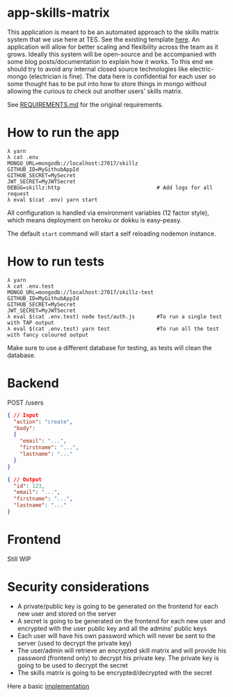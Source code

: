# app-skills-matrix

This application is meant to be an automated approach to the skills matrix system that we use here at TES. See the existing template [here](https://docs.google.com/spreadsheets/d/1OUO5s45mD-ReRPtJp2V65mclMHpUb7iMIuF6tA9f1xI/edit).  An application will allow for better scaling and flexibility across the team as it grows.  Ideally this system will be open-source and be accompanied with some blog posts/documentation to explain how it works.  To this end we should try to avoid any internal closed source technologies like electric-mongo (electrician is fine).  The data here is confidential for each user so some thought has to be put into how to store things in mongo without allowing the curious to check out another users' skills matrix.

See [REQUIREMENTS.md](https://github.com/tes/app-skills-matrix/blob/master/REQUIREMENTS.md) for the original requirements.

# How to run the app
```
λ yarn
λ cat .env
MONGO_URL=mongodb://localhost:27017/skillz
GITHUB_ID=MyGithubAppId
GITHUB_SECRET=MySecret
JWT_SECRET=MyJWTSecret
DEBUG=skillz:http                               # Add logs for all request
λ eval $(cat .env) yarn start
```
All configuration is handled via environment variables (12 factor style), which means deployment on heroku or dokku is easy-peasy.

The default `start` command will start a self reloading nodemon instance. 
 
# How to run tests
```
λ yarn
λ cat .env.test
MONGO_URL=mongodb://localhost:27017/skillz-test
GITHUB_ID=MyGithubAppId
GITHUB_SECRET=MySecret
JWT_SECRET=MyJWTSecret
λ eval $(cat .env.test) node test/auth.js       #To run a single test with TAP output
λ eval $(cat .env.test) yarn test               #To run all the test with fancy coloured output
```
Make sure to use a different database for testing, as tests will clean the database.

# Backend

POST /users
```json
{ // Input
  "action": "create",
  "body": 
  {
    "email": "...",
    "firstname": "...",
    "lastname": "..."
  }
}
```

```json
{ // Output
  "id": 123,
  "email": "...",
  "firstname": "...",
  "lastname": "..."
}
```

# Frontend
Still WIP

# Security considerations
 - A private/public key is going to be generated on the frontend for each new user and stored on the server
 - A secret is going to be generated on the frontend for each new user and encrypted with the user public key and all the admins' public keys
 - Each user will have his own password which will never be sent to the server (used to decrypt the private key)
 - The user/admin will retrieve an encrypted skill matrix and will provide his password (frontend only) to decrypt his private key. The private key is going to be used to decrypt the secret
 - The skills matrix is going to be encrypted/decrypted with the secret

Here a basic [implementation](https://github.com/tes/app-skills-matrix/blob/master/frontend/dist/openpgp.html)
